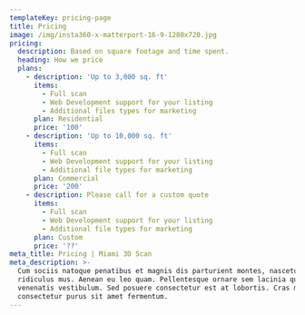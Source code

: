 ```yaml
---
templateKey: pricing-page
title: Pricing
image: /img/insta360-x-matterport-16-9-1280x720.jpg
pricing:
  description: Based on square footage and time spent.
  heading: How we price
  plans:
    - description: 'Up to 3,000 sq. ft'
      items:
        - Full scan
        - Web Development support for your listing
        - Additional files types for marketing
      plan: Residential
      price: '100'
    - description: 'Up to 10,000 sq. ft'
      items:
        - Full scan
        - Web Development support for your listing
        - Additional file types for marketing
      plan: Commercial
      price: '200'
    - description: Please call for a custom quote
      items:
        - Full scan
        - Web Development support for your listing
        - Additional file types for marketing
      plan: Custom
      price: '??'
meta_title: Pricing | Miami 3D Scan
meta_description: >-
  Cum sociis natoque penatibus et magnis dis parturient montes, nascetur
  ridiculus mus. Aenean eu leo quam. Pellentesque ornare sem lacinia quam
  venenatis vestibulum. Sed posuere consectetur est at lobortis. Cras mattis
  consectetur purus sit amet fermentum.
---
```


